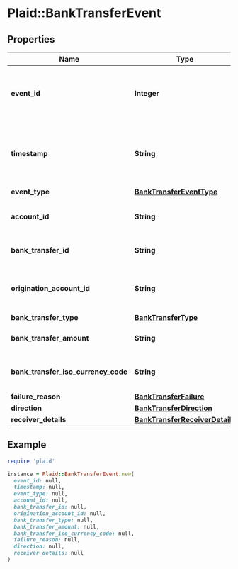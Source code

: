 # Plaid::BankTransferEvent

## Properties

| Name | Type | Description | Notes |
| ---- | ---- | ----------- | ----- |
| **event_id** | **Integer** | Plaid’s unique identifier for this event. IDs are sequential unsigned 64-bit integers. |  |
| **timestamp** | **String** | The datetime when this event occurred. This will be of the form &#x60;2006-01-02T15:04:05Z&#x60;. |  |
| **event_type** | [**BankTransferEventType**](BankTransferEventType.md) |  |  |
| **account_id** | **String** | The account ID associated with the bank transfer. |  |
| **bank_transfer_id** | **String** | Plaid’s unique identifier for a bank transfer. |  |
| **origination_account_id** | **String** | The ID of the origination account that this balance belongs to. | [optional] |
| **bank_transfer_type** | [**BankTransferType**](BankTransferType.md) |  |  |
| **bank_transfer_amount** | **String** | The bank transfer amount. |  |
| **bank_transfer_iso_currency_code** | **String** | The currency of the bank transfer amount. |  |
| **failure_reason** | [**BankTransferFailure**](BankTransferFailure.md) |  |  |
| **direction** | [**BankTransferDirection**](BankTransferDirection.md) |  |  |
| **receiver_details** | [**BankTransferReceiverDetails**](BankTransferReceiverDetails.md) |  |  |

## Example

```ruby
require 'plaid'

instance = Plaid::BankTransferEvent.new(
  event_id: null,
  timestamp: null,
  event_type: null,
  account_id: null,
  bank_transfer_id: null,
  origination_account_id: null,
  bank_transfer_type: null,
  bank_transfer_amount: null,
  bank_transfer_iso_currency_code: null,
  failure_reason: null,
  direction: null,
  receiver_details: null
)
```


